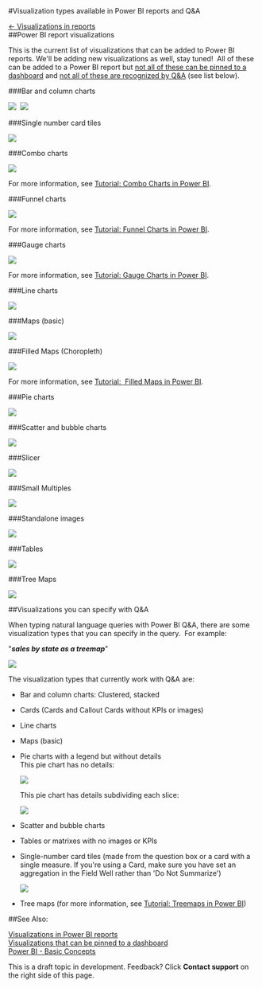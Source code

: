 <properties pageTitle="Visualization types available in Power BI reports and Q&A" description="Visualization types available in Power BI reports and Q&A" services="powerbi" documentationCenter="" authors="v-anpasi" manager="mblythe" editor=""/>
<tags ms.service="powerbi" ms.devlang="NA" ms.topic="article" ms.tgt_pltfrm="NA" ms.workload="powerbi" ms.date="06/26/2015" ms.author="v-anpasi"/>
#Visualization types available in Power BI reports and Q&A

[← Visualizations in reports](https://support.powerbi.com/knowledgebase/topics/65160-visualizations-in-reports)  
##Power BI report visualizations

This is the current list of visualizations that can be added to Power BI reports. We'll be adding new visualizations as well, stay tuned!  All of these can be added to a Power BI report but [](https://support.powerbi.com/knowledgebase/articles/611046)[](https://support.powerbi.com/knowledgebase/articles/469552#pin)[not all of these can be pinned to a dashboard](https://support.powerbi.com/knowledgebase/articles/611046) and [not all of these are recognized by Q&A](https://support.powerbi.com/knowledgebase/articles/469552#pinqa) (see list below).

###Bar and column charts

![](media/powerbi-service-visualization-types-for-reports-and-q-and-a/pbi_Nancy_viz_bar.png)  ![](media/powerbi-service-visualization-types-for-reports-and-q-and-a/pbi_Nancy_viz_col.png)  

###Single number card tiles

![](media/powerbi-service-visualization-types-for-reports-and-q-and-a/pbi_Nancy_viz_card.png)

###Combo charts

![](media/powerbi-service-visualization-types-for-reports-and-q-and-a/pbi_Nancy_viz_combo.png)

For more information, see [Tutorial: Combo Charts in Power BI](https://support.powerbi.com/knowledgebase/articles/436737-tutorial-combo-chart-merge-visualizations-in-po).

###Funnel charts

![](media/powerbi-service-visualization-types-for-reports-and-q-and-a/pbi_Nancy_viz_funnel.png)

For more information, see [Tutorial: Funnel Charts in Power BI](https://support.powerbi.com/knowledgebase/articles/556197-tutorial-funnel-charts-in-power-bi).

###Gauge charts

![](media/powerbi-service-visualization-types-for-reports-and-q-and-a/gauge_m.png)  

For more information, see [Tutorial: Gauge Charts in Power BI](https://support.powerbi.com/knowledgebase/articles/556188).

###Line charts

![](media/powerbi-service-visualization-types-for-reports-and-q-and-a/pbi_Nancy_viz_line.png)

###Maps (basic)

![](media/powerbi-service-visualization-types-for-reports-and-q-and-a/pbi-Nancy_viz_map.png)

###Filled Maps (Choropleth)

![](media/powerbi-service-visualization-types-for-reports-and-q-and-a/pbi_Nancy_viz_FilledMap.png)

For more information, see [Tutorial:  Filled Maps in Power BI](https://support.powerbi.com/knowledgebase/articles/556194).

###Pie charts

![](media/powerbi-service-visualization-types-for-reports-and-q-and-a/pbi_Nancy_viz_pie.png)

###Scatter and bubble charts

![](media/powerbi-service-visualization-types-for-reports-and-q-and-a/pbi_Nancy_viz_bubble.png)

###Slicer

![](media/powerbi-service-visualization-types-for-reports-and-q-and-a/pbi_Nancy_viz_slicer.png)

###Small Multiples

![](media/powerbi-service-visualization-types-for-reports-and-q-and-a/pbi_Nancy_viz_sm.png)

###Standalone images

![](media/powerbi-service-visualization-types-for-reports-and-q-and-a/pbi_Nancy_viz_image.png)

###Tables

![](media/powerbi-service-visualization-types-for-reports-and-q-and-a/pbi_Nancy_viz_chart.png)

###Tree Maps

![](media/powerbi-service-visualization-types-for-reports-and-q-and-a/pbi_Nancy_viz_tree.png)

##Visualizations you can specify with Q&A

When typing natural language queries with Power BI Q&A, there are some visualization types that you can specify in the query.  For example:

"***sales by state as a treemap***"

![](media/powerbi-service-visualization-types-for-reports-and-q-and-a/QAtreeMap.png)

The visualization types that currently work with Q&A are:

-   Bar and column charts: Clustered, stacked
-   Cards (Cards and Callout Cards without KPIs or images)
-   Line charts
-   Maps (basic)
-   Pie charts with a legend but without details  
    This pie chart has no details:

    ![](media/powerbi-service-visualization-types-for-reports-and-q-and-a/PBI_PieSmNoDetails.png)

    This pie chart has details subdividing each slice:

    ![](media/powerbi-service-visualization-types-for-reports-and-q-and-a/PBI_PieDetailsWhiteLines.png)
-   Scatter and bubble charts
-   Tables or matrixes with no images or KPIs
-   Single-number card tiles (made from the question box or a card with a single measure. If you're using a Card, make sure you have set an aggregation in the Field Well rather than 'Do Not Summarize')

    ![](media/powerbi-service-visualization-types-for-reports-and-q-and-a/menu.png)
-   Tree maps (for more information, see [Tutorial: Treemaps in Power BI](https://support.powerbi.com/knowledgebase/articles/556200))

##See Also:

[Visualizations in Power BI reports](http://support.powerbi.com/knowledgebase/articles/434821-visualizations-in-power-bi-reports)  
[Visualizations that can be pinned to a dashboard](https://support.powerbi.com/knowledgebase/articles/611046)  
[Power BI - Basic Concepts](http://support.powerbi.com/knowledgebase/articles/487029-power-bi-preview-basic-concepts)  

This is a draft topic in development. Feedback? Click **Contact support** on the right side of this page.